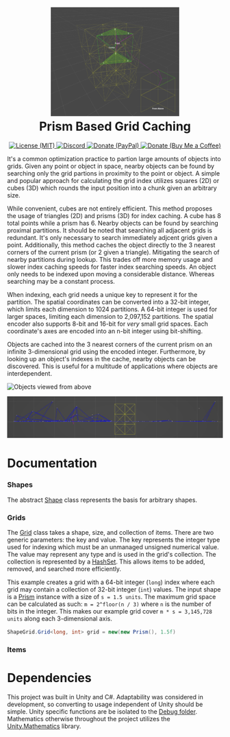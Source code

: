 <h1 align="center">
	<img src=".Images/PrismGrid.png" alt="Prism Grids" width="300">
	<br>
	Prism Based Grid Caching
</h1>

<p align="center">
	<a href="https://opensource.org/licenses/MIT">
		<img src="https://img.shields.io/badge/License-MIT-yellow.svg" alt="License (MIT)">
	</a>
	<a href="https://discord.gg/ssMzQPXjwq">
		<img src="https://img.shields.io/discord/318871569323524096?label=Discord&logo=discord&logoColor=white" alt="Discord">
	</a>
	<a href="https://paypal.me/jameslroll">
		<img src="https://img.shields.io/badge/Donate-PayPal-green.svg?logo=paypal" alt="Donate (PayPal)">
	</a>
	<a href="https://www.buymeacoffee.com/jameslroll">
		<img src="https://img.shields.io/badge/Donate-Buy_Me_a_Coffee-green.svg?logo=buymeacoffee" alt="Donate (Buy Me a Coffee)">
	</a>
</p>

It's a common optimization practice to partion large amounts of objects into grids. Given any point or object in space, nearby objects can be found by searching only the grid partions in proximity to the point or object. A simple and popular approach for calculating the grid index utilizes squares (2D) or cubes (3D) which rounds the input position into a chunk given an arbitrary size.

While convenient, cubes are not entirely efficient. This method proposes the usage of triangles (2D) and prisms (3D) for index caching. A cube has 8 total points while a prism has 6. Nearby objects can be found by searching proximal partitions. It should be noted that searching all adjacent grids is redundant. It's only necessary to search immediately adjcent grids given a point. Additionally, this method caches the object directly to the 3 nearest corners of the current prism (or 2 given a triangle). Mitigating the search of nearby partitions during lookup. This trades off more memory usage and slower index caching speeds for faster index searching speeds. An object only needs to be indexed upon moving a considerable distance. Whereas searching may be a constant process.

When indexing, each grid needs a unique key to represent it for the partition. The spatial coordinates can be converted into a 32-bit integer, which limits each dimension to 1024 partitions. A 64-bit integer is used for larger spaces, limiting each dimension to 2,097,152 partitions. The spatial encoder also supports 8-bit and 16-bit for *very* small grid spaces. Each coordinate's axes are encoded into an n-bit integer using bit-shifting.

Objects are cached into the 3 nearest corners of the current prism on an infinite 3-dimensional grid using the encoded integer. Furthermore, by looking up an object's indexes in the cache, nearby objects can be discovered. This is useful for a multitude of applications where objects are interdependent.

![Objects viewed from above](.Images/ObjectsTop.gif)

![Objects viewed from the side](.Images/ObjectsSide.png)

# Documentation

### Shapes

The abstract [Shape](./Shapes/Shape.cs) class represents the basis for arbitrary shapes.

### Grids

The [Grid](./Grids/Grid.cs) class takes a shape, size, and collection of items. There are two generic parameters: the key and value. The key represents the integer type used for indexing which must be an unmanaged unsigned numerical value. The value may represent any type and is used in the grid's collection. The collection is represented by a [HashSet](https://docs.microsoft.com/en-us/dotnet/api/system.collections.generic.hashset-1?view=net-6.0). This allows items to be added, removed, and searched more efficiently.

This example creates a grid with a 64-bit integer (`long`) index where each grid may contain a collection of 32-bit integer (`int`) values. The input shape is a [Prism](./Shapes/Prism.cs) instance with a size of `s = 1.5 units`. The maximum grid space can be calculated as such: `m = 2^floor(n / 3)` where `n` is the number of bits in the integer. This makes our example grid cover `m * s = 3,145,728 units` along each 3-dimensional axis.

```C#
ShapeGrid.Grid<long, int> grid = new(new Prism(), 1.5f)
```

### Items

# Dependencies

This project was built in Unity and C#. Adaptability was considered in development, so converting to usage independent of Unity should be simple. Unity specific functions are be isolated to the [Debug folder](Debug). Mathematics otherwise throughout the project utilizes the [Unity.Mathematics](https://docs.unity3d.com/Packages/com.unity.mathematics@1.1/manual/index.html) library.